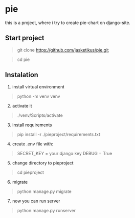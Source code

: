 # pie
this is a project, where i try to create pie-chart on django-site.
## Start project
 > git clone https://github.com/jasketikus/pie.git

 > cd pie
## Instalation
1. install virtual environment 
> python -m venv venv
2. activate it
> ./venv/Scripts/activate
3. install requirements
> pip install -r ./pieproject/requirements.txt
4. create .env file with:
> SECRET_KEY = your django key
> DEBUG = True
5. change directory to pieproject
> cd pieproject
6. migrate
> python manage.py migrate
7. now you can run server
> python manage.py runserver